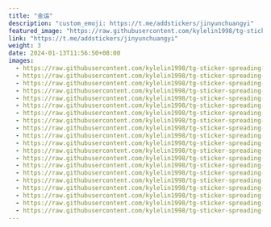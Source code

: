 ```yaml
---
title: "金运"
description: "custom_emoji: https://t.me/addstickers/jinyunchuangyi"
featured_image: "https://raw.githubusercontent.com/kylelin1998/tg-sticker-spreading-worldwide-images/main/img/5ec71ff5-6d67-486e-801a-e194325f6e7e.jpg"
link: "https://t.me/addstickers/jinyunchuangyi"
weight: 3
date: 2024-01-13T11:56:50+08:00
images:
  - https://raw.githubusercontent.com/kylelin1998/tg-sticker-spreading-worldwide-images/main/img/5ec71ff5-6d67-486e-801a-e194325f6e7e.jpg
  - https://raw.githubusercontent.com/kylelin1998/tg-sticker-spreading-worldwide-images/main/img/1748f916-3a8e-4a8f-8718-55045b7566d2.jpg
  - https://raw.githubusercontent.com/kylelin1998/tg-sticker-spreading-worldwide-images/main/img/1402eb2c-91e7-4edb-97c4-a4844a81953f.jpg
  - https://raw.githubusercontent.com/kylelin1998/tg-sticker-spreading-worldwide-images/main/img/c0ad5a26-4816-45d6-a9d4-8e9d0ac9818a.jpg
  - https://raw.githubusercontent.com/kylelin1998/tg-sticker-spreading-worldwide-images/main/img/9b7e9e17-3170-4176-8f57-6709d7e31f3a.jpg
  - https://raw.githubusercontent.com/kylelin1998/tg-sticker-spreading-worldwide-images/main/img/cca647d5-531b-423c-a209-3ba2ab90b440.jpg
  - https://raw.githubusercontent.com/kylelin1998/tg-sticker-spreading-worldwide-images/main/img/8fb01ff1-87e3-4158-b900-c5b0744762b9.jpg
  - https://raw.githubusercontent.com/kylelin1998/tg-sticker-spreading-worldwide-images/main/img/5cdba4c8-ed3c-4a1e-b74b-ad6a92e1f07c.jpg
  - https://raw.githubusercontent.com/kylelin1998/tg-sticker-spreading-worldwide-images/main/img/6c61d1d8-7ec3-463d-9898-54e0b14142f2.jpg
  - https://raw.githubusercontent.com/kylelin1998/tg-sticker-spreading-worldwide-images/main/img/7adf8ef2-7928-40b7-ae36-9b0d85b6fd86.jpg
  - https://raw.githubusercontent.com/kylelin1998/tg-sticker-spreading-worldwide-images/main/img/49a03f3d-43dd-46de-95e7-deda0c54a812.jpg
  - https://raw.githubusercontent.com/kylelin1998/tg-sticker-spreading-worldwide-images/main/img/c0d1971d-3e4d-4ec0-8435-4225be5702be.jpg
  - https://raw.githubusercontent.com/kylelin1998/tg-sticker-spreading-worldwide-images/main/img/a663b5a3-0f0e-4664-b171-d37b61c97dfc.jpg
  - https://raw.githubusercontent.com/kylelin1998/tg-sticker-spreading-worldwide-images/main/img/6776ef98-d1a6-48a3-8928-e6fdf2c61e71.jpg
  - https://raw.githubusercontent.com/kylelin1998/tg-sticker-spreading-worldwide-images/main/img/3314aad7-9151-4ff7-849d-f65f9fa9ce7b.jpg
  - https://raw.githubusercontent.com/kylelin1998/tg-sticker-spreading-worldwide-images/main/img/917020fd-ea71-4112-a4e0-8ce5e365a97e.jpg
  - https://raw.githubusercontent.com/kylelin1998/tg-sticker-spreading-worldwide-images/main/img/5d2632ea-11e4-4fb7-8f09-356d853094b7.jpg
  - https://raw.githubusercontent.com/kylelin1998/tg-sticker-spreading-worldwide-images/main/img/0592f925-f8f8-4a25-9823-29c5d8341ac3.jpg
  - https://raw.githubusercontent.com/kylelin1998/tg-sticker-spreading-worldwide-images/main/img/d7f17a31-1f59-4f7c-9877-b17a16615def.jpg
  - https://raw.githubusercontent.com/kylelin1998/tg-sticker-spreading-worldwide-images/main/img/b3a38572-8380-4589-9ecf-4bec9ceb3054.jpg
---
```

